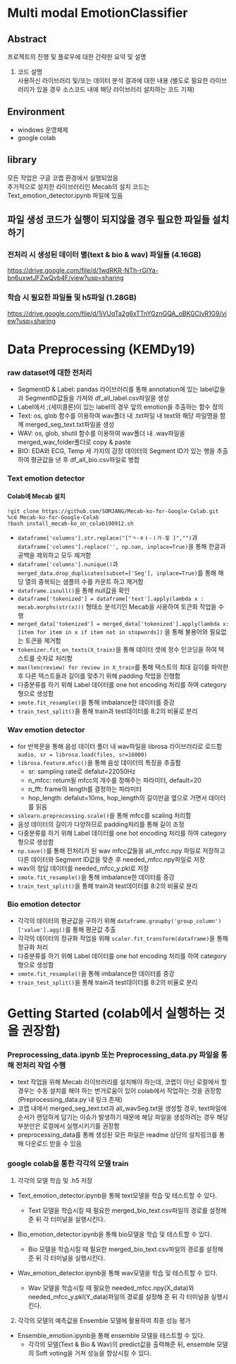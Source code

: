 # Multi modal EmotionClassifier

## Abstract
프로젝트의 진행 및 플로우에 대한 간략한 요약 및 설명

1. 코드 설명  
사용하신 라이브러리 및/또는 데이터 분석 결과에 대한 내용 (별도로 필요한 라이브러리가 있을 경우 소스코드 내에 해당 라이브러리 설치하는 코드 기재)

## Environment
* windows 운영체제
* google colab

## library
모든 작업은 구글 코랩 환경에서 실행되었음    
추가적으로 설치한 라이브러리인 Mecab의 설치 코드는 Text_emotion_detector.ipynb 파일에 있음

## 파일 생성 코드가 실행이 되지않을 경우 필요한 파일들 설치하기
### 전처리 시 생성된 데이터 별(text & bio & wav) 파일들 (4.16GB)
https://drive.google.com/file/d/1wdRKR-NTh-rGIYa-bn6uxwtJFZwQvb4F/view?usp=sharing

### 학습 시 필요한 파일들 및 h5파일 (1.28GB)
https://drive.google.com/file/d/1jVUqTa2g6xTTnYGznGQA_oBKGCIvR1G9/view?usp=sharing

# Data Preprocessing (KEMDy19)
### raw dataset에 대한 전처리
* SegmentID & Label: pandas 라이브러리를 통해 annotation에 있는 label값들과 SegmentID값들을 가져와 df_all_label.csv파일을 생성  
* Label에서 ;(세미콜론)이 있는 label의 경우 앞의 emotion을 추출하는 함수 정의
* Text: os, glob 함수를 이용하여 wav폴더 내 .txt파일 내 text와 해당 파일명을 함께 merged_seg_text.txt파일을 생성
* WAV: os, glob, shutil 함수를 이용하여 wav폴더 내 .wav파일을 merged_wav_folder폴더로 copy & paste  
* BIO: EDA와 ECG, Temp 세 가지의 감정 데이터의 Segment ID가 있는 행을 추출하여 평균값을 낸 후 df_all_bio.csv파일로 병합

### Text emotion detector
#### Colab에 Mecab 설치
```
!git clone https://github.com/SOMJANG/Mecab-ko-for-Google-Colab.git
%cd Mecab-ko-for-Google-Colab
!bash install_mecab-ko_on_colab190912.sh
```

* `dataframe['columns'].str.replace("[^ㄱ-ㅎㅏ-ㅣ가-힣 ]","")`과 `dataframe['columns'].replace('', np.nan, inplace=True)`을 통해 한글과 공백을 제외하고 모두 제거함
* `dataframe['columns'].nunique()`과 `merged_data.drop_duplicates(subset=['Seg'], inplace=True)`를 통해 해당 열의 중복되는 샘플의 수를 카운트 하고 제거함 
* `dataframe.isnull()`을 통해 null값을 확인
* `dataframe['tokenized'] = dataframe['text'].apply(lambda x : mecab.morphs(str(x)))` 형태소 분석기인 Mecab을 사용하여 토큰화 작업을 수행
* `merged_data['tokenized'] = merged_data['tokenized'].apply(lambda x: [item for item in x if item not in stopwords])` 을 통해 불용어와 필요없는 토큰을 제거함
* `tokenizer.fit_on_texts(X_train)`을 통해 데이터 셋에 정수 인코딩을 하여 텍스트를 숫자로 처리함
*  `max(len(review) for review in X_train`를 통해 텍스트의 최대 길이를 파악한 후 다른 텍스트들과 길이를 맞추기 위해 padding 작업을 진행함
* 다중분류를 하기 위해 Label 데이터를 one hot encoding 처리를 하여 category 형으로 생성함
* `smote.fit_resample()`을 통해 imbalance한 데이터를 증강
* `train_test_split()`을 통해 train과 test데이터를 8:2의 비율로 분리

### Wav emotion detector
* for 반복문을 통해 음성 데이터 폴더 내 wav파일을 librosa 라이브러리로 로드함 `audio, sr = librosa.load(files, sr=16000)`
* `librosa.feature.mfcc()`을 통해 음성 데이터의 특징을 추출함
  * sr: sampling rate로 defalut=22050Hz
  * n_mfcc: return될 mfcc의 개수를 정해주는 파라미터, default=20
  * n_fft: frame의 length를 결정하는 파라미터
  * hop_length: defalut=10ms, hop_length의 길이만큼 옆으로 가면서 데이터를 읽음
* `sklearn.preprocessing.scale()`을 통해 mfcc를 scaling 처리함
* 음성 데이터의 길이가 다양하므로 padding처리를 통해 길이 조정
* 다중분류를 하기 위해 Label 데이터를 one hot encoding 처리를 하여 category 형으로 생성함
* `np.save()`를 통해 전처리가 된 wav mfcc값들을 all_mfcc.npy 파일로 저장하고 다른 데이터와 Segment ID값을 맞춘 후 needed_mfcc.npy파일로 저장
* wav의 정답 데이터를 needed_mfcc_y.pkl로 저장
* `smote.fit_resample()`을 통해 imbalance한 데이터를 증강
* `train_test_split()`을 통해 train과 test데이터를 8:2의 비율로 분리

### Bio emotion detector
* 각각의 데이터의 평균값을 구하기 위해 `dataframe.groupby('group_column')['value'].agg()`를 통해 평균값 추출
* 각각의 데이터의 정규화 작업을 위해 `scaler.fit_transform(dataframe)`을 통해 정규화 처리
* 다중분류를 하기 위해 Label 데이터를 one hot encoding 처리를 하여 category 형으로 생성함
* `smote.fit_resample()`을 통해 imbalance한 데이터를 증강
* `train_test_split()`을 통해 train과 test데이터를 8:2의 비율로 분리

# Getting Started (colab에서 실행하는 것을 권장함)
### Preprocessing_data.ipynb 또는 Preprocessing_data.py 파일을 통해 전처리 작업 수행  
  * text 작업을 위해 Mecab 라이브러리를 설치해야 하는데, 코랩이 아닌 로컬에서 할 경우는 수동 설치를 해야 하는 번거로움이 있어 colab에서 작업하는 것을 권장함(Preprocessing_data.py 내 링크 존재)
  * 코랩 내에서 merged_seg_text.txt과 all_wavSeg.txt을 생성할 경우, text파일에 순서가 랜덤하게 담기는 이슈가 발생하기 때문에 해당 파일을 생성하려는 경우 해당 부분만은 로컬에서 실행시키기를 권장함
  * preprocessing_data를 통해 생성된 모든 파일은 readme 상단의 설치링크를 통해 다운로드 받을 수 있음

### google colab을 통한 각각의 모델 train
1. 각각의 모델 학습 및 .h5 저장
* Text_emotion_detector.ipynb을 통해 text모델을 학습 및 테스트할 수 있다.
  * Text 모델을 학습시킬 때 필요한 merged_bio_text.csv파일의 경로를 설정해 준 뒤 각 터미널을 실행시킨다.

* Bio_emotion_detector.ipynb을 통해 bio모델을 학습 및 테스트할 수 있다.
  * Bio 모델을 학습시킬 때 필요한 merged_bio_text.csv파일의 경로를 설정해 준 뒤 각 터미널을 실행시킨다.

* Wav_emotion_detector.ipynb을 통해 wav모델을 학습 및 테스트할 수 있다.
  * Wav 모델을 학습시킬 때 필요한 needed_mfcc.npy(X_data)와 needed_mfcc_y.pkl(Y_data)파일의 경로를 설정해 준 뒤 각 터미널을 실행시킨다.

2. 각각의 모델의 예측값을 Ensemble 모델에 활용하여  최종 성능 평가

* Ensemble_emotion.ipynb을 통해 ensemble 모델을 테스트할 수 있다.
  * 각각의 모델(Text & Bio & Wav)의 predict값을 출력해준 뒤, ensemble 모델의 Soft voting을 거쳐 성능을 향상시킬 수 있다.

